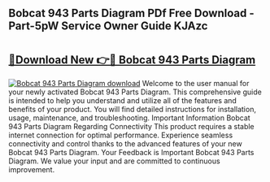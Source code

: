 ## Bobcat 943 Parts Diagram PDf Free Download - Part-5pW Service Owner Guide KJAzc

# <h2><a href="http://dfttmh.blite.top/?on=Bobcat+943+Parts+Diagram">🔗Download New 👉🔴 Bobcat 943 Parts Diagram</a></h2>

[![Bobcat 943 Parts Diagram download](https://i.imgur.com/lujVjoI.png)](http://dfttmh.blite.top/?on=Bobcat+943+Parts+Diagram)
Welcome to the user manual for your newly activated Bobcat 943 Parts Diagram. This comprehensive guide is intended to help you understand and utilize all of the features and benefits of your product. You will find detailed instructions for installation, usage, maintenance, and troubleshooting. Important Information Bobcat 943 Parts Diagram Regarding Connectivity This product requires a stable internet connection for optimal performance. Experience seamless connectivity and control thanks to the advanced features of your new Bobcat 943 Parts Diagram. Your Feedback is Important Bobcat 943 Parts Diagram. We value your input and are committed to continuous improvement.
